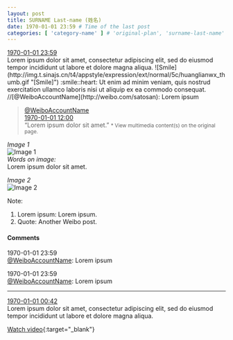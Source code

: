 ```yaml
---
layout: post
title: SURNAME Last-name (姓名)
date: 1970-01-01 23:59 # Time of the last post
categories: [ 'category-name' ] # 'original-plan', 'surname-last-name'
---
```


<div class="weibo-info">
  <a href="http://weibo.com/3899740210/Dzzhcy2Tg">1970-01-01 23:59</a>
</div>
Lorem ipsum dolor sit amet, consectetur adipiscing elit, sed do eiusmod tempor incididunt ut labore et dolore magna aliqua. ![Smile](http://img.t.sinajs.cn/t4/appstyle/expression/ext/normal/5c/huanglianwx_thumb.gif "[Smile]") :smile::heart: Ut enim ad minim veniam, quis nostrud exercitation ullamco laboris nisi ut aliquip ex ea commodo consequat. //[@WeiboAccountName](http://weibo.com/satosan): Lorem ipsum

<!-- more -->

> <div class="weibo-post-name">
>   <a href="http://weibo.com/satosan">@WeiboAccountName</a>
> </div>
> <div class="weibo-info">
>   <a href="http://weibo.com/1708288824/DzyXNBSZW">1970-01-01 12:00</a>
> </div>  
> “Lorem ipsum dolor sit amet.”  
> <small>* View multimedia content(s) on the original page.</small>

*Image 1*  
![Image 1](http://ww1.sinaimg.cn/mw690/0068MnXXgw1fap32sz5crj31kw0sg41a.jpg)  
*Words on image:*  
Lorem ipsum dolor sit amet.

*Image 2*  
![Image 2](http://ww1.sinaimg.cn/mw690/0068MnXXgw1fap331p7rbj31kw0sgtcs.jpg)

Note:
1. Lorem ipsum: Lorem ipsum.
1. Quote: Another Weibo post.

#### Comments

1970-01-01 23:59  
[@WeiboAccountName](http://weibo.com/satosan): Lorem ipsum

1970-01-01 23:59  
[@WeiboAccountName](http://weibo.com/satosan): Lorem ipsum


---

<div class="weibo-info">
  <a href="http://weibo.com/5109034566/DzvqO5dZv">1970-01-01 00:42</a>
</div>
Lorem ipsum dolor sit amet, consectetur adipiscing elit, sed do eiusmod tempor incididunt ut labore et dolore magna aliqua.

[Watch video](http://t.cn/R5I5KS8 "Title"){:target="_blank"}
